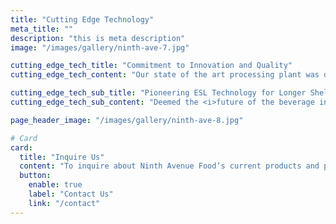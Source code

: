 ```yaml
---
title: "Cutting Edge Technology"
meta_title: ""
description: "this is meta description"
image: "/images/gallery/ninth-ave-7.jpg"

cutting_edge_tech_title: "Commitment to Innovation and Quality"
cutting_edge_tech_content: "Our state of the art processing plant was developed to meet and exceed the demands of a growing industry. With the same **<i>commitment to both innovation and quality<i>**, we are proud to offer fresher tasting and longer lasting products."

cutting_edge_tech_sub_title: "Pioneering ESL Technology for Longer Shelf Life"
cutting_edge_tech_sub_content: "Deemed the <i>future of the beverage industry<i>, __**Ninth Ave Foods**__ is proud to offer ESL capabilities. Utilizing a combination of high temperature and an ultra clean filling environment allows us to package dairy and nondairy products with an extended shelf life while maintaining the nutritional benefits of the product.\n\nESL technology has many benefits including increased food safety, consistent flavor, better performance, and expanded distribution and sales opportunities."

page_header_image: "/images/gallery/ninth-ave-8.jpg"

# Card
card:
  title: "Inquire Us"
  content: "To inquire about Ninth Avenue Food’s current products and packaging capabilities for dairy alternatives, creamers, dairy beverages, and seasonal items, please Contact Us."
  button:
    enable: true
    label: "Contact Us"
    link: "/contact"
---
```

